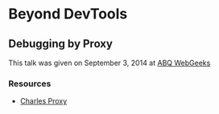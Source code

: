 # Beyond DevTools

## Debugging by Proxy

This talk was given on September 3, 2014 at [ABQ WebGeeks](http://www.abqwebgeeks.org/webgeek-event/beyond-devtools-debugging-proxy)

### Resources

- [Charles Proxy](http://www.charlesproxy.com/)

